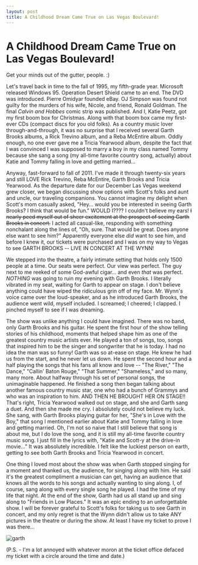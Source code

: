 ```yaml
---
layout: post
title: A Childhood Dream Came True on Las Vegas Boulevard! 
---
```


A Childhood Dream Came True on Las Vegas Boulevard! 
===================
Get your minds out of the gutter, people. :)

Let's travel back in time to the fall of 1995, my fifth-grade year. Microsoft released Windows 95. Operation Desert Shield came to an end. The DVD was introduced.  Pierre Omidyar founded eBay. OJ 
Simpson was found not guilty for the murders of his wife, Nicole, and friend, Ronald Goldman. The final _Calvin and Hobbes_ comic strip was published. And I, Katie Peetz, 
got my first boom box for Christmas. Along with that boom box came my first-ever CDs (compact discs for you old folks). As a country music lover through-and-through, it 
was no surprise that I received several Garth Brooks albums, a Rick Trevino album, and a Reba McEntire album. Oddly enough, no one ever gave me a Tricia Yearwood album, 
despite the fact that I was convinced I was supposed to marry a boy in my class named Tommy because she sang a song (my all-time favorite country song, actually) about 
Katie and Tommy falling in love and getting married...

Anyway, fast-forward to fall of 2011. I've made it through twenty-six years and still LOVE Rick Trevino, Reba McEntire, Garth Brooks and Tricia Yearwood. As the departure 
date for our December Las Vegas weekend grew closer, we began discussing show options with Scott's folks and aunt and uncle, our traveling companions. You cannot imagine my delight 
when Scott's mom casually asked, "Hey... would you be interested in seeing Garth Brooks? I think that would be fun." WOULD I???? I couldn't believe my ears! <del>I nearly peed myself out of 
sheer excitement at the prospect of seeing Garth Brooks in concert.</del> I acted all casual-like, responding with something 
nonchalant along the lines of, "Oh, sure. That would be great. Does anyone else want to see him?" Apparently everyone else _did_ want to see him, and before I knew it, our tickets were 
purchased and I was on my way to Vegas to see GARTH BROOKS -- LIVE IN CONCERT AT THE WYNN! 

We stepped into the theatre, a fairly intimate setting that holds only 1500 people at a time. Our seats were perfect. Our view was perfect. The guy next to me reeked of 
some God-awful cigar... and even _that_ was perfect. *NOTHING* was going to ruin my evening with Garth Brooks. I literally vibrated in my seat, waiting for Garth to appear on 
stage. I don't believe anything could have wiped the ridiculous grin off of my face. Mr. Wynn's voice came over the loud-speaker, and as he introduced Garth Brooks, the 
audience went wild, myself included. I screamed; I cheered; I clapped. I pinched myself to see if I was dreaming.

The show was unlike anything I could have imagined. There was no band, only Garth Brooks and his guitar. He spent the first hour of the show telling stories of his childhood,
moments that helped shape him as one of the greatest country music artists ever. He played a ton of songs, too, songs that inspired him to be the singer and songwriter that 
he is today. I had no idea the man was so funny! Garth was so at-ease on stage. He knew he had us from the start, and he never let us down. He spent the second hour and a half 
playing the songs that his fans all know and love -- "The River," "The Dance," "Callin' Baton Rouge," "That Summer," "Shameless," and so many, many more. About halfway 
through his set of personal songs, the unimaginable happened. He finished a song then began talking about another famous country music star, one who had a bunch of Grammys
and who was an inspiration to him. AND THEN HE BROUGHT HER ON STAGE!! That's right, Tricia Yearwood walked out on stage, and she and Garth sang a duet. And then she made me 
cry. I absolutely could not believe my luck. She sang, with Garth Brooks playing guitar for her, "She's in Love with the Boy," that song I mentioned earlier about Katie 
and Tommy falling in love and getting married. Oh, I'm not so naive that I still believe that song is about me, but I do love the song, and it is still my all-time favorite 
country music song. I just fill in the lyrics with, "Katie and Scott-y at the drive-in movie..." It was absolutely incredible. I felt like the luckiest person on earth, getting
to see both Garth Brooks and Tricia Yearwood in concert.

One thing I loved most about the show was when Garth stopped singing for a moment and thanked us, the audience, for singing along with him. He said it's the greatest 
compliment a musician can get, having an audience that knows all the words to his songs and actually wanting to sing along. I, of course, sang along with every single song he played. I had
the time of my life that night. At the end of the show, Garth had us all stand up and sing along to "Friends in Low Places." It was an epic ending to an unforgettable show. I will 
be forever grateful to Scott's folks for taking us to see Garth in concert, and my only regret is that the Wynn didn't allow us to take ANY pictures in the theatre or during the show. 
At least I have my ticket to prove I was there...

![garth](http://i1230.photobucket.com/albums/ee481/ptkatz/Blog%20Pictures/garth0001.jpg)

(P.S. - I'm a lot annoyed with whatever moron at the ticket office defaced my ticket with a circle around the time and date.)